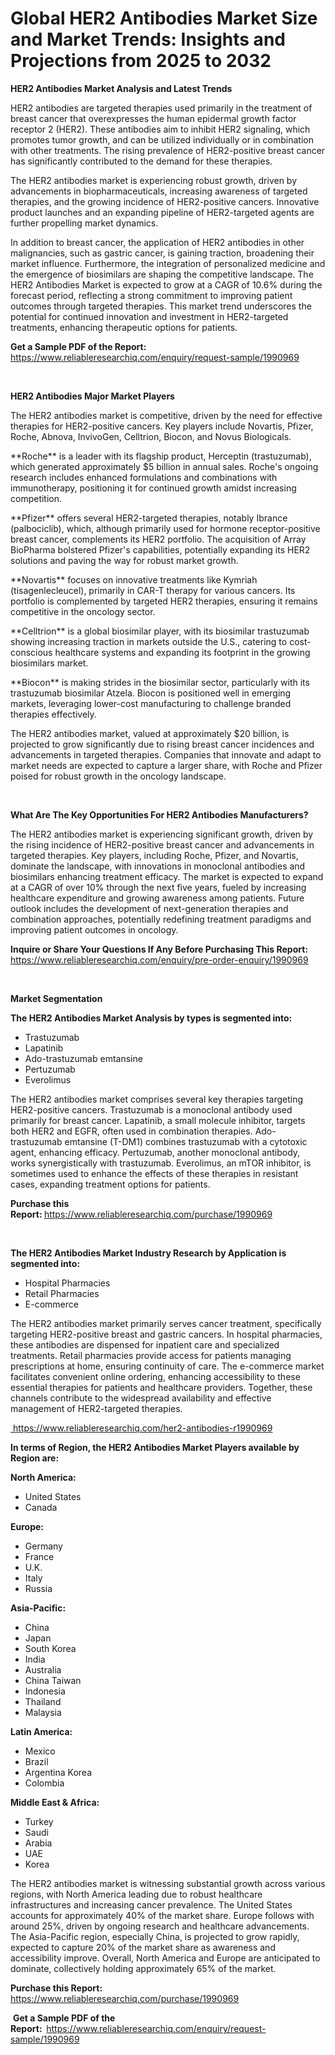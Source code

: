 <p><h1>Global HER2 Antibodies Market Size and Market Trends: Insights and Projections from 2025 to 2032</h1></p><p><strong>HER2 Antibodies Market Analysis and Latest Trends</strong></p>
<p><p>HER2 antibodies are targeted therapies used primarily in the treatment of breast cancer that overexpresses the human epidermal growth factor receptor 2 (HER2). These antibodies aim to inhibit HER2 signaling, which promotes tumor growth, and can be utilized individually or in combination with other treatments. The rising prevalence of HER2-positive breast cancer has significantly contributed to the demand for these therapies.</p><p>The HER2 antibodies market is experiencing robust growth, driven by advancements in biopharmaceuticals, increasing awareness of targeted therapies, and the growing incidence of HER2-positive cancers. Innovative product launches and an expanding pipeline of HER2-targeted agents are further propelling market dynamics. </p><p>In addition to breast cancer, the application of HER2 antibodies in other malignancies, such as gastric cancer, is gaining traction, broadening their market influence. Furthermore, the integration of personalized medicine and the emergence of biosimilars are shaping the competitive landscape. The HER2 Antibodies Market is expected to grow at a CAGR of 10.6% during the forecast period, reflecting a strong commitment to improving patient outcomes through targeted therapies. This market trend underscores the potential for continued innovation and investment in HER2-targeted treatments, enhancing therapeutic options for patients.</p></p>
<p><strong>Get a Sample PDF of the Report:&nbsp;</strong> <a href="https://www.reliableresearchiq.com/enquiry/request-sample/1990969?utm_campaign=2320&utm_medium=2&utm_source=Github&utm_content=ia&utm_term=12042025&utm_id=her2-antibodies">https://www.reliableresearchiq.com/enquiry/request-sample/1990969</a></p>
<p>&nbsp;</p>
<p><strong>HER2 Antibodies Major Market Players</strong></p>
<p><p>The HER2 antibodies market is competitive, driven by the need for effective therapies for HER2-positive cancers. Key players include Novartis, Pfizer, Roche, Abnova, InvivoGen, Celltrion, Biocon, and Novus Biologicals.</p><p>**Roche** is a leader with its flagship product, Herceptin (trastuzumab), which generated approximately $5 billion in annual sales. Roche's ongoing research includes enhanced formulations and combinations with immunotherapy, positioning it for continued growth amidst increasing competition.</p><p>**Pfizer** offers several HER2-targeted therapies, notably Ibrance (palbociclib), which, although primarily used for hormone receptor-positive breast cancer, complements its HER2 portfolio. The acquisition of Array BioPharma bolstered Pfizer's capabilities, potentially expanding its HER2 solutions and paving the way for robust market growth.</p><p>**Novartis** focuses on innovative treatments like Kymriah (tisagenlecleucel), primarily in CAR-T therapy for various cancers. Its portfolio is complemented by targeted HER2 therapies, ensuring it remains competitive in the oncology sector.</p><p>**Celltrion** is a global biosimilar player, with its biosimilar trastuzumab showing increasing traction in markets outside the U.S., catering to cost-conscious healthcare systems and expanding its footprint in the growing biosimilars market.</p><p>**Biocon** is making strides in the biosimilar sector, particularly with its trastuzumab biosimilar Atzela. Biocon is positioned well in emerging markets, leveraging lower-cost manufacturing to challenge branded therapies effectively.</p><p>The HER2 antibodies market, valued at approximately $20 billion, is projected to grow significantly due to rising breast cancer incidences and advancements in targeted therapies. Companies that innovate and adapt to market needs are expected to capture a larger share, with Roche and Pfizer poised for robust growth in the oncology landscape.</p></p>
<p>&nbsp;</p>
<p><strong>What Are The Key Opportunities For HER2 Antibodies Manufacturers?</strong></p>
<p><p>The HER2 antibodies market is experiencing significant growth, driven by the rising incidence of HER2-positive breast cancer and advancements in targeted therapies. Key players, including Roche, Pfizer, and Novartis, dominate the landscape, with innovations in monoclonal antibodies and biosimilars enhancing treatment efficacy. The market is expected to expand at a CAGR of over 10% through the next five years, fueled by increasing healthcare expenditure and growing awareness among patients. Future outlook includes the development of next-generation therapies and combination approaches, potentially redefining treatment paradigms and improving patient outcomes in oncology.</p></p>
<p><strong>Inquire or Share Your Questions If Any Before Purchasing This Report:</strong> <a href="https://www.reliableresearchiq.com/enquiry/pre-order-enquiry/1990969?utm_campaign=2320&utm_medium=2&utm_source=Github&utm_content=ia&utm_term=12042025&utm_id=her2-antibodies">https://www.reliableresearchiq.com/enquiry/pre-order-enquiry/1990969</a></p>
<p>&nbsp;</p>
<p><strong>Market Segmentation</strong></p>
<p><strong>The HER2 Antibodies Market Analysis by types is segmented into:</strong></p>
<p><ul><li>Trastuzumab</li><li>Lapatinib</li><li>Ado-trastuzumab emtansine</li><li>Pertuzumab</li><li>Everolimus</li></ul></p>
<p><p>The HER2 antibodies market comprises several key therapies targeting HER2-positive cancers. Trastuzumab is a monoclonal antibody used primarily for breast cancer. Lapatinib, a small molecule inhibitor, targets both HER2 and EGFR, often used in combination therapies. Ado-trastuzumab emtansine (T-DM1) combines trastuzumab with a cytotoxic agent, enhancing efficacy. Pertuzumab, another monoclonal antibody, works synergistically with trastuzumab. Everolimus, an mTOR inhibitor, is sometimes used to enhance the effects of these therapies in resistant cases, expanding treatment options for patients.</p></p>
<p><strong>Purchase this Report:&nbsp;</strong><a href="https://www.reliableresearchiq.com/purchase/1990969?utm_campaign=2320&utm_medium=2&utm_source=Github&utm_content=ia&utm_term=12042025&utm_id=her2-antibodies">https://www.reliableresearchiq.com/purchase/1990969</a></p>
<p>&nbsp;</p>
<p><strong>The HER2 Antibodies Market Industry Research by Application is segmented into:</strong></p>
<p><ul><li>Hospital Pharmacies</li><li>Retail Pharmacies</li><li>E-commerce</li></ul></p>
<p><p>The HER2 antibodies market primarily serves cancer treatment, specifically targeting HER2-positive breast and gastric cancers. In hospital pharmacies, these antibodies are dispensed for inpatient care and specialized treatments. Retail pharmacies provide access for patients managing prescriptions at home, ensuring continuity of care. The e-commerce market facilitates convenient online ordering, enhancing accessibility to these essential therapies for patients and healthcare providers. Together, these channels contribute to the widespread availability and effective management of HER2-targeted therapies.</p></p>
<p><a href="https://www.reliableresearchiq.com/her2-antibodies-r1990969?utm_campaign=2320&utm_medium=2&utm_source=Github&utm_content=ia&utm_term=12042025&utm_id=her2-antibodies">&nbsp;https://www.reliableresearchiq.com/her2-antibodies-r1990969</a></p>
<p><strong>In terms of Region, the HER2 Antibodies Market Players available by Region are:</strong></p>
<p>
    <p> <strong> North America: </strong>
        <ul>
            <li>United States</li>
            <li>Canada</li>
        </ul>
        </p> 
    <p> <strong> Europe: </strong>
        <ul>
            <li>Germany</li>
            <li>France</li>
            <li>U.K.</li>
            <li>Italy</li>
            <li>Russia</li>
        </ul>
        </p> 
    <p> <strong> Asia-Pacific: </strong>
        <ul>
            <li>China</li>
            <li>Japan</li>
            <li>South Korea</li>
            <li>India</li>
            <li>Australia</li>
            <li>China Taiwan</li>
            <li>Indonesia</li>
            <li>Thailand</li>
            <li>Malaysia</li>
        </ul>
        </p> 
    <p> <strong> Latin America: </strong>
        <ul>
            <li>Mexico</li>
            <li>Brazil</li>
            <li>Argentina Korea</li>
            <li>Colombia</li>
        </ul>
        </p> 
    <p> <strong> Middle East & Africa: </strong>
        <ul>
            <li>Turkey</li>
            <li>Saudi</li>
            <li>Arabia</li>
            <li>UAE</li>
            <li>Korea</li>
        </ul>
    </p>
    </p>
<p><p>The HER2 antibodies market is witnessing substantial growth across various regions, with North America leading due to robust healthcare infrastructures and increasing cancer prevalence. The United States accounts for approximately 40% of the market share. Europe follows with around 25%, driven by ongoing research and healthcare advancements. The Asia-Pacific region, especially China, is projected to grow rapidly, expected to capture 20% of the market share as awareness and accessibility improve. Overall, North America and Europe are anticipated to dominate, collectively holding approximately 65% of the market.</p></p>
<p><strong>Purchase this Report: </strong><a href="https://www.reliableresearchiq.com/purchase/1990969?utm_campaign=2320&utm_medium=2&utm_source=Github&utm_content=ia&utm_term=12042025&utm_id=her2-antibodies">https://www.reliableresearchiq.com/purchase/1990969</a></p>
<p>&nbsp;<strong>Get a Sample PDF of the Report:&nbsp;&nbsp;</strong><a href="https://www.reliableresearchiq.com/enquiry/request-sample/1990969?utm_campaign=2320&utm_medium=2&utm_source=Github&utm_content=ia&utm_term=12042025&utm_id=her2-antibodies">https://www.reliableresearchiq.com/enquiry/request-sample/1990969</a></p>
<p><strong></strong></p>
<p><p></p><p></p><p></p></p>